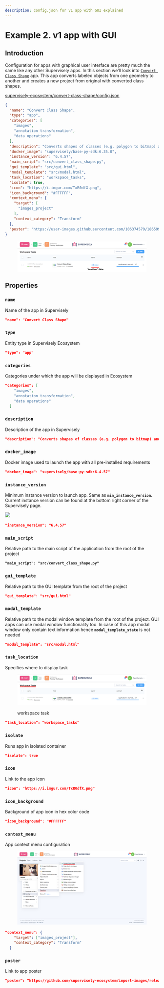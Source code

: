 ```yaml
---
description: config.json for v1 app with GUI explained
---
```


# Example 2. v1 app with GUI

## Introduction

Configuration for apps with graphical user interface are pretty much the same like any other Supervisely apps. In this section we'll look into [`Convert Class Shape`](https://ecosystem.supervise.ly/apps/convert-class-shape) app. This app converts labeled objects from one geometry to another and creates a new project from original with converted class shapes.

[supervisely-ecosystem/convert-class-shape/config.json](https://github.com/supervisely-ecosystem/convert-class-shape/blob/master/config.json)

```json
{
  "name": "Convert Class Shape",
  "type": "app",
  "categories": [
    "images",
    "annotation transformation",
    "data operations"
  ],
  "description": "Converts shapes of classes (e.g. polygon to bitmap) and all corresponding objects",
  "docker_image": "supervisely/base-py-sdk:6.35.0",
  "instance_version": "6.4.57",
  "main_script": "src/convert_class_shape.py",
  "gui_template": "src/gui.html",
  "modal_template": "src/modal.html",
  "task_location": "workspace_tasks",
  "isolate": true,
  "icon": "https://i.imgur.com/TxR0dfX.png",
  "icon_background": "#FFFFFF",
  "context_menu": {
    "target": [
      "images_project"
    ],
    "context_category": "Transform"
  },
  "poster": "https://user-images.githubusercontent.com/106374579/186599439-6b6848e6-48cb-4fdc-912e-1a4493c79f41.png"
}
```

<figure><img src="../../../.gitbook/assets/open-app.png" alt=""><figcaption></figcaption></figure>

## Properties

### **`name`**

Name of the app in Supervisely

```json
"name": "Convert Class Shape"
```

### **`type`**

Entity type in Supervisely Ecosystem

```json
"type": "app"
```

### **`categories`**

Сategories under which the app will be displayed in Ecosystem

```json
"categories": [
    "images",
    "annotation transformation",
    "data operations"
  ]
```

### **`description`**

Description of the app in Supervisely

```json
"description": "Converts shapes of classes (e.g. polygon to bitmap) and all corresponding objects"
```

### **`docker_image`**

Docker image used to launch the app with all pre-installed requirements

```json
"docker_image": "supervisely/base-py-sdk:6.4.57"
```

### **`instance_version`**

Minimum instance version to launch app. Same as **`min_instance_version`.** Current instance version can be found at the bottom right corner of the Supervisely page.

![](<../../../.gitbook/assets/instance\_ver (1).png>)

```json
"instance_version": "6.4.57"
```

### **`main_script`**

Relative path to the main script of the application from the root of the project

<pre class="language-json"><code class="lang-json"><strong>"main_script": "src/convert_class_shape.py"</strong></code></pre>

### **`gui_template`**

Relative path to the GUI template from the root of the project

```json
"gui_template": "src/gui.html"
```

### **`modal_template`**

Relative path to the modal window template from the root of the project. GUI apps can use modal window functionality too. In case of this app modal window only contain text information hence **`modal_template_state`** is not needed

```json
"modal_template": "src/modal.html"
```

### **`task_location`**

Specifies where to display task

<figure><img src="../../../.gitbook/assets/workspace_task_gui.png" alt=""><figcaption><p>workspace task</p></figcaption></figure>

```json
"task_location": "workspace_tasks"
```

### `isolate`

Runs app in isolated container&#x20;

```json
"isolate": true
```

### **`icon`**

Link to the app icon

```json
"icon": "https://i.imgur.com/TxR0dfX.png"
```

### **`icon_background`**

Background of app icon in hex color code

```json
"icon_background": "#FFFFFF"
```

### **`context_menu`**

App context menu configuration

<figure><img src="../../../.gitbook/assets/context_menu_gui.png" alt=""><figcaption></figcaption></figure>

```json
"context_menu": {
    "target": ["images_project"],
    "context_category": "Transform"
  }
```

### **`poster`**

Link to app poster

```json
"poster": "https://github.com/supervisely-ecosystem/import-images/releases/download/v1.0.0/poster.png"
```
